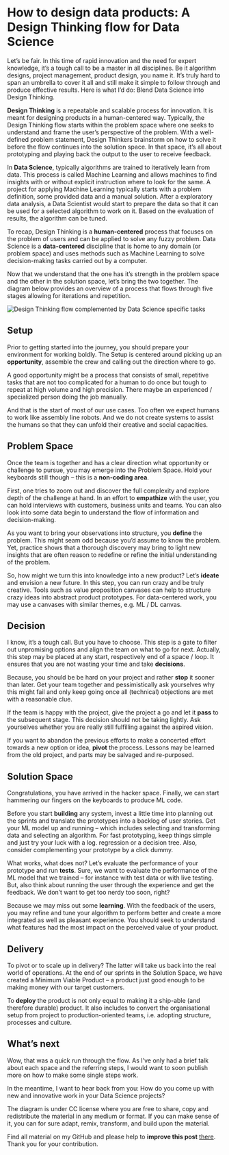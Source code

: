 # How to design data products: A Design Thinking flow for Data Science


Let’s be fair. In this time of rapid innovation and the need for expert knowledge, it’s a tough call to be a master in all disciplines. Be it algorithm designs, project management, product design, you name it. It’s truly hard to span an umbrella to cover it all and still make it simple to follow through and produce effective results. Here is what I’d do: Blend Data Science into Design Thinking.

<!--more-->

**Design Thinking** is a repeatable and scalable process for innovation. It is meant for designing products in a human-centered way. Typically, the Design Thinking flow starts within the problem space where one seeks to understand and frame the user’s perspective of the problem. With a well-defined problem statement, Design Thinkers brainstorm on how to solve it before the flow continues into the solution space. In that space, it’s all about prototyping and playing back the output to the user to receive feedback.

In **Data Science**, typically algorithms are trained to iteratively learn from data. This process is called Machine Learning and allows machines to find insights with or without explicit instruction where to look for the same. A project for applying Machine Learning typically starts with a problem definition, some provided data and a manual solution. After a exploratory data analysis, a Data Scientist would start to prepare the data so that it can be used for a selected algorithm to work on it. Based on the evaluation of results, the algorithm can be tuned.

To recap, Design Thinking is a **human-centered** process that focuses on the problem of users and can be applied to solve any fuzzy problem. Data Science is a **data-centered** discipline that is home to any domain (or problem space) and uses methods such as Machine Learning to solve decision-making tasks carried out by a computer.

Now that we understand that the one has it’s strength in the problem space and the other in the solution space, let’s bring the two together. The diagram below provides an overview of a process that flows through five stages allowing for iterations and repetition.

![Design Thinking flow complemented by Data Science specific tasks](/images/how-to-design-data-products-a-design-thinking-flow-for-data-science.jpg)

## Setup

Prior to getting started into the journey, you should prepare your environment for working boldly. The Setup is centered around picking up an **opportunity**, assemble the crew and calling out the direction where to go.

A good opportunity might be a process that consists of small, repetitive tasks that are not too complicated for a human to do once but tough to repeat at high volume and high precision. There maybe an experienced / specialized person doing the job manually.

And that is the start of most of our use cases. Too often we expect humans to work like assembly line robots. And we do not create systems to assist the humans so that they can unfold their creative and social capacities.

## Problem Space

Once the team is together and has a clear direction what opportunity or challenge to pursue, you may emerge into the Problem Space. Hold your keyboards still though – this is a **non-coding area**.

First, one tries to zoom out and discover the full complexity and explore depth of the challenge at hand. In an effort to **empathize** with the user, you can hold interviews with customers, business units and teams. You can also look into some data begin to understand the flow of information and decision-making.

As you want to bring your observations into structure, you **define** the problem. This might seam odd because you’d assume to know the problem. Yet, practice shows that a thorough discovery may bring to light new insights that are often reason to redefine or refine the initial understanding of the problem.

So, how might we turn this into knowledge into a new product? Let’s **ideate** and envision a new future. In this step, you can run crazy and be truly creative. Tools such as value proposition canvases can help to structure crazy ideas into abstract product prototypes. For data-centered work, you may use a canvases with similar themes, e.g. ML / DL canvas.

## Decision

I know, it’s a tough call. But you have to choose. This step is a gate to filter out unpromising options and align the team on what to go for next. Actually, this step may be placed at any start, respectively end of a space / loop. It ensures that you are not wasting your time and take **decisions**.

Because, you should be be hard on your project and rather **stop** it sooner than later. Get your team together and pessimistically ask yourselves why this might fail and only keep going once all (technical) objections are met with a reasonable clue.

If the team is happy with the project, give the project a go and let it **pass** to the subsequent stage. This decision should not be taking lightly. Ask yourselves whether you are really still fulfilling against the aspired vision.

If you want to abandon the previous efforts to make a concerted effort towards a new option or idea, **pivot** the process. Lessons may be learned from the old project, and parts may be salvaged and re-purposed.

## Solution Space

Congratulations, you have arrived in the hacker space. Finally, we can start hammering our fingers on the keyboards to produce ML code.

Before you start **building** any system, invest a little time into planning out the sprints and translate the prototypes into a backlog of user stories. Get your ML model up and running – which includes selecting and transforming data and selecting an algorithm. For fast prototyping, keep things simple and just try your luck with a log. regression or a decision tree. Also, consider complementing your prototype by a click dummy.

What works, what does not? Let’s evaluate the performance of your prototype and run **tests**. Sure, we want to evaluate the performance of the ML model that we trained – for instance with test data or with live testing. But, also think about running the user through the experience and get the feedback. We don’t want to get too nerdy too soon, right?

Because we may miss out some **learning**. With the feedback of the users, you may refine and tune your algorithm to perform better and create a more integrated as well as pleasant experience. You should seek to understand what features had the most impact on the perceived value of your product.

## Delivery

To pivot or to scale up in delivery? The latter will take us back into the real world of operations. At the end of our sprints in the Solution Space, we have created a Minimum Viable Product – a product just good enough to be making money with our target customers.

To **deploy** the product is not only equal to making it a ship-able (and therefore durable) product. It also includes to convert the organisational setup from project to production-oriented teams, i.e. adopting structure, processes and culture.

## What’s next

Wow, that was a quick run through the flow. As I’ve only had a brief talk about each space and the referring steps, I would want to soon publish more on how to make some single steps work.

In the meantime, I want to hear back from you: How do you come up with new and innovative work in your Data Science projects?

The diagram is under CC license where you are free to share, copy and redistribute the material in any medium or format. If you can make sense of it, you can for sure adapt, remix, transform, and build upon the material.

Find all material on my GitHub and please help to **improve this post** [there](https://github.com/siegstedt/machinemind/blob/main/content/posts/how-to-design-data-products.md). Thank you for your contribution.
